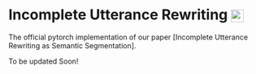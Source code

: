 # Incomplete Utterance Rewriting <img src="https://pytorch.org/assets/images/logo-dark.svg" height = "25" align=center />

The official pytorch implementation of our paper [Incomplete Utterance Rewriting as Semantic Segmentation].

To be updated Soon!
